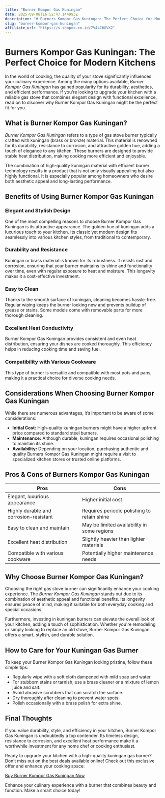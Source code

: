 ```yaml
---
title: "Burner Kompor Gas Kuningan"
date: 2025-09-08T16:52:47.144993Z
description: "# Burners Kompor Gas Kuningan: The Perfect Choice for Modern Kitchens..."
slug: "burner-kompor-gas-kuningan"
affiliate_url: "https://s.shopee.co.id/7V44C68VX2"
---
```

# Burners Kompor Gas Kuningan: The Perfect Choice for Modern Kitchens

In the world of cooking, the quality of your stove significantly influences your culinary experience. Among the many options available, *Burner Kompor Gas Kuningan* has gained popularity for its durability, aesthetics, and efficient performance. If you're looking to upgrade your kitchen with a reliable gas stove that combines elegant design with functional excellence, read on to discover why Burner Kompor Gas Kuningan might be the perfect fit for you.

## What is Burner Kompor Gas Kuningan?

*Burner Kompor Gas Kuningan* refers to a type of gas stove burner typically crafted with kuningan (brass or bronze) material. This material is renowned for its durability, resistance to corrosion, and attractive golden hue, adding a touch of elegance to any kitchen. These burners are designed to provide stable heat distribution, making cooking more efficient and enjoyable.

The combination of high-quality kuningan material with efficient burner technology results in a product that is not only visually appealing but also highly functional. It is especially popular among homeowners who desire both aesthetic appeal and long-lasting performance.

## Benefits of Using Burner Kompor Gas Kuningan

### Elegant and Stylish Design

One of the most compelling reasons to choose Burner Kompor Gas Kuningan is its attractive appearance. The golden hue of kuningan adds a luxurious touch to your kitchen. Its classic yet modern design fits seamlessly into various kitchen styles, from traditional to contemporary.

### Durability and Resistance

Kuningan or brass material is known for its robustness. It resists rust and corrosion, ensuring that your burner maintains its shine and functionality over time, even with regular exposure to heat and moisture. This longevity makes it a cost-effective investment.

### Easy to Clean

Thanks to the smooth surface of kuningan, cleaning becomes hassle-free. Regular wiping keeps the burner looking new and prevents buildup of grease or stains. Some models come with removable parts for more thorough cleaning.

### Excellent Heat Conductivity

Burner Kompor Gas Kuningan provides consistent and even heat distribution, ensuring your dishes are cooked thoroughly. This efficiency helps in reducing cooking time and saving fuel.

### Compatibility with Various Cookware

This type of burner is versatile and compatible with most pots and pans, making it a practical choice for diverse cooking needs.

## Considerations When Choosing Burner Kompor Gas Kuningan

While there are numerous advantages, it’s important to be aware of some considerations:

- **Initial Cost:** High-quality kuningan burners might have a higher upfront price compared to standard steel burners.
- **Maintenance:** Although durable, kuningan requires occasional polishing to maintain its shine.
- **Availability:** Depending on your location, purchasing authentic and quality Burners Kompor Gas Kuningan might require a visit to specialized kitchen stores or trusted online platforms.

## Pros & Cons of Burners Kompor Gas Kuningan

| Pros                                    | Cons                                         |
|-----------------------------------------|----------------------------------------------|
| Elegant, luxurious appearance        | Higher initial cost                        |
| Highly durable and corrosion-resistant | Requires periodic polishing to retain shine |
| Easy to clean and maintain            | May be limited availability in some regions  |
| Excellent heat distribution           | Slightly heavier than lighter materials   |
| Compatible with various cookware      | Potentially higher maintenance needs     |

## Why Choose Burner Kompor Gas Kuningan?

Choosing the right gas stove burner can significantly enhance your cooking experience. The *Burner Kompor Gas Kuningan* stands out due to its combination of aesthetic appeal and functional benefits. Its longevity ensures peace of mind, making it suitable for both everyday cooking and special occasions.

Furthermore, investing in kuningan burners can elevate the overall look of your kitchen, adding a touch of sophistication. Whether you're remodeling or simply looking to replace an old stove, Burner Kompor Gas Kuningan offers a smart, stylish, and durable solution.

## How to Care for Your Kuningan Gas Burner

To keep your Burner Kompor Gas Kuningan looking pristine, follow these simple tips:

- Regularly wipe with a soft cloth dampened with mild soap and water.
- For stubborn stains or tarnish, use a brass cleaner or a mixture of lemon juice and salt.
- Avoid abrasive scrubbers that can scratch the surface.
- Dry thoroughly after cleaning to prevent water spots.
- Polish occasionally with a brass polish for extra shine.

## Final Thoughts

If you value durability, style, and efficiency in your kitchen, Burner Kompor Gas Kuningan is undoubtedly a top contender. Its timeless design, resistance to corrosion, and excellent heat performance make it a worthwhile investment for any home chef or cooking enthusiast.

Ready to upgrade your kitchen with a high-quality kuningan gas burner? Don’t miss out on the best deals available online! Check out this exclusive offer and enhance your cooking space:

[Buy Burner Kompor Gas Kuningan Now](https://s.shopee.co.id/7V44C68VX2)

Enhance your culinary experience with a burner that combines beauty and function. Make a smart choice today!